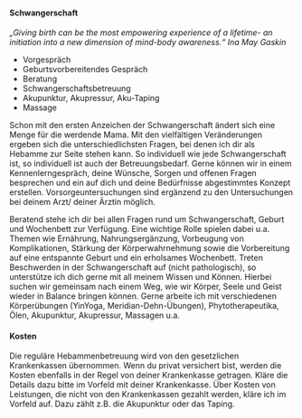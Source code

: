 #### Schwangerschaft

*„Giving birth can be the most empowering experience of a lifetime- an initiation into a new dimension of mind-body awareness.“ Ina May Gaskin*

- Vorgespräch
- Geburtsvorbereitendes Gespräch
- Beratung
- Schwangerschaftsbetreuung
- Akupunktur, Akupressur, Aku-Taping
- Massage

Schon mit den ersten Anzeichen der Schwangerschaft ändert sich eine Menge für die werdende Mama. Mit den vielfältigen Veränderungen ergeben sich die unterschiedlichsten Fragen, bei denen ich dir als Hebamme zur Seite stehen kann. So individuell wie jede Schwangerschaft ist, so individuell ist auch der Betreuungsbedarf. Gerne können wir in einem Kennenlerngespräch, deine Wünsche, Sorgen und offenen Fragen besprechen und ein auf dich und deine Bedürfnisse abgestimmtes Konzept erstellen.
Vorsorgeuntersuchungen sind ergänzend zu den Untersuchungen bei deinem Arzt/ deiner Ärztin möglich. 

Beratend stehe ich dir bei allen Fragen rund um Schwangerschaft, Geburt und Wochenbett zur Verfügung.
Eine wichtige Rolle spielen dabei u.a. Themen wie Ernährung, Nahrungsergänzung, Vorbeugung von Komplikationen, Stärkung der Körperwahrnehmung sowie die Vorbereitung auf eine entspannte Geburt und ein erholsames Wochenbett.
Treten Beschwerden in der Schwangerschaft auf (nicht pathologisch), so unterstütze ich dich gerne mit all meinem Wissen und Können. Hierbei suchen wir gemeinsam nach einem Weg, wie wir Körper, Seele und Geist wieder in Balance bringen können.
Gerne arbeite ich mit verschiedenen Körperübungen (YinYoga, Meridian-Dehn-Übungen), Phytotherapeutika, Ölen, Akupunktur, Akupressur, Massagen u.a.

#### Kosten

Die reguläre Hebammenbetreuung wird von den gesetzlichen Krankenkassen übernommen. Wenn du privat versichert bist, werden die Kosten ebenfalls in der Regel von deiner Krankenkasse getragen. Kläre die Details dazu bitte im Vorfeld mit deiner Krankenkasse.
Über Kosten von Leistungen, die nicht von den Krankenkassen gezahlt werden, kläre ich im Vorfeld auf. Dazu zählt z.B. die Akupunktur oder das Taping.
